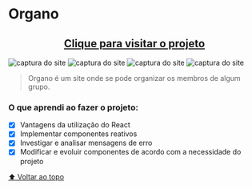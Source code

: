 # Organo

<h2 align="center"><a href="https://organo-ten-lyart.vercel.app/">Clique para visitar o projeto</a></h2>

<img src="/home/kamilajesus/organo/public/imgProjeto/organo1.png" alt="captura do site">
<img src="/home/kamilajesus/organo/public/imgProjeto/organo2.png" alt="captura do site">
<img src="/home/kamilajesus/organo/public/imgProjeto/organo3.png" alt="captura do site">
<img src="/home/kamilajesus/organo/public/imgProjeto/organo4.png" alt="captura do site">

> Organo é um site onde se pode organizar os membros de algum grupo.

### O que aprendi ao fazer o projeto: 

- [x] Vantagens da utilização do React
- [x] Implementar componentes reativos
- [x] Investigar e analisar mensagens de erro
- [x] Modificar e evoluir componentes de acordo com a necessidade do projeto

[⬆ Voltar ao topo](#Organo)<br>
